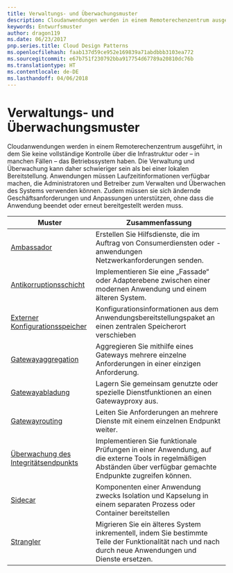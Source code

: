 ```yaml
---
title: Verwaltungs- und Überwachungsmuster
description: Cloudanwendungen werden in einem Remoterechenzentrum ausgeführt, in dem Sie keine vollständige Kontrolle über die Infrastruktur oder – in manchen Fällen – das Betriebssystem haben. Die Verwaltung und Überwachung kann daher schwieriger sein als bei einer lokalen Bereitstellung. Anwendungen müssen Laufzeitinformationen verfügbar machen, die Administratoren und Betreiber zum Verwalten und Überwachen des Systems verwenden können. Zudem müssen sie sich ändernde Geschäftsanforderungen und Anpassungen unterstützen, ohne dass die Anwendung beendet oder erneut bereitgestellt werden muss.
keywords: Entwurfsmuster
author: dragon119
ms.date: 06/23/2017
pnp.series.title: Cloud Design Patterns
ms.openlocfilehash: faab137d59ce952e169839a71abdbbb3103ea772
ms.sourcegitcommit: e67b751f230792bba917754d67789a20810dc76b
ms.translationtype: HT
ms.contentlocale: de-DE
ms.lasthandoff: 04/06/2018
---
```

# <a name="management-and-monitoring-patterns"></a>Verwaltungs- und Überwachungsmuster

Cloudanwendungen werden in einem Remoterechenzentrum ausgeführt, in dem Sie keine vollständige Kontrolle über die Infrastruktur oder – in manchen Fällen – das Betriebssystem haben. Die Verwaltung und Überwachung kann daher schwieriger sein als bei einer lokalen Bereitstellung. Anwendungen müssen Laufzeitinformationen verfügbar machen, die Administratoren und Betreiber zum Verwalten und Überwachen des Systems verwenden können. Zudem müssen sie sich ändernde Geschäftsanforderungen und Anpassungen unterstützen, ohne dass die Anwendung beendet oder erneut bereitgestellt werden muss.


|                              Muster                               |                                                              Zusammenfassung                                                              |
|--------------------------------------------------------------------|-----------------------------------------------------------------------------------------------------------------------------------|
|                   [Ambassador](../ambassador.md)                   |                 Erstellen Sie Hilfsdienste, die im Auftrag von Consumerdiensten oder -anwendungen Netzwerkanforderungen senden.                 |
|        [Antikorruptionsschicht](../anti-corruption-layer.md)        |                       Implementieren Sie eine „Fassade“ oder Adapterebene zwischen einer modernen Anwendung und einem älteren System.                       |
| [Externer Konfigurationsspeicher](../external-configuration-store.md) |                Konfigurationsinformationen aus dem Anwendungsbereitstellungspaket an einen zentralen Speicherort verschieben                |
|          [Gatewayaggregation](../gateway-aggregation.md)          |                          Aggregieren Sie mithilfe eines Gateways mehrere einzelne Anforderungen in einer einzigen Anforderung.                           |
|           [Gatewayabladung](../gateway-offloading.md)           |                              Lagern Sie gemeinsam genutzte oder spezielle Dienstfunktionen an einen Gatewayproxy aus.                              |
|              [Gatewayrouting](../gateway-routing.md)              |                                   Leiten Sie Anforderungen an mehrere Dienste mit einem einzelnen Endpunkt weiter.                                    |
|   [Überwachung des Integritätsendpunkts](../health-endpoint-monitoring.md)   |   Implementieren Sie funktionale Prüfungen in einer Anwendung, auf die externe Tools in regelmäßigen Abständen über verfügbar gemachte Endpunkte zugreifen können.    |
|                      [Sidecar](../sidecar.md)                      |         Komponenten einer Anwendung zwecks Isolation und Kapselung in einem separaten Prozess oder Container bereitstellen          |
|                    [Strangler](../strangler.md)                    | Migrieren Sie ein älteres System inkrementell, indem Sie bestimmte Teile der Funktionalität nach und nach durch neue Anwendungen und Dienste ersetzen. |

